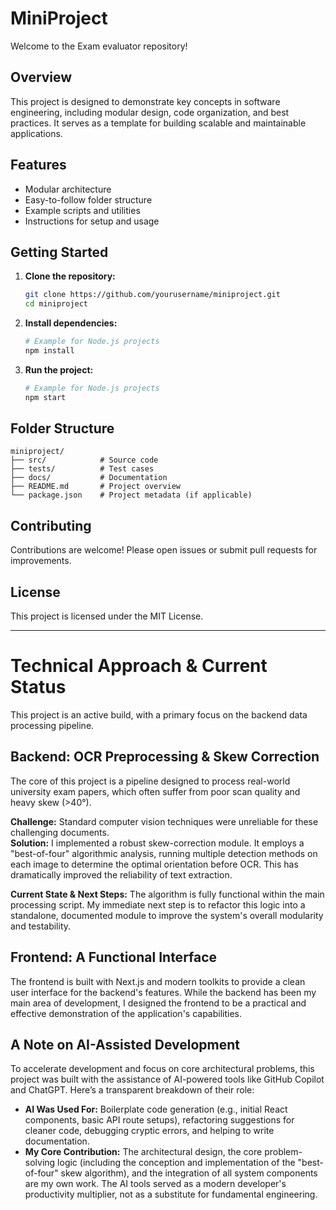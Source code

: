 # MiniProject

Welcome to the Exam evaluator repository!

## Overview

This project is designed to demonstrate key concepts in software engineering, including modular design, code organization, and best practices. It serves as a template for building scalable and maintainable applications.

## Features

- Modular architecture
- Easy-to-follow folder structure
- Example scripts and utilities
- Instructions for setup and usage

## Getting Started

1. **Clone the repository:**
    ```bash
    git clone https://github.com/yourusername/miniproject.git
    cd miniproject
    ```

2. **Install dependencies:**
    ```bash
    # Example for Node.js projects
    npm install
    ```

3. **Run the project:**
    ```bash
    # Example for Node.js projects
    npm start
    ```

## Folder Structure

```
miniproject/
├── src/            # Source code
├── tests/          # Test cases
├── docs/           # Documentation
├── README.md       # Project overview
└── package.json    # Project metadata (if applicable)
```

## Contributing

Contributions are welcome! Please open issues or submit pull requests for improvements.

## License

This project is licensed under the MIT License.

---


# Technical Approach & Current Status

This project is an active build, with a primary focus on the backend data processing pipeline.

## Backend: OCR Preprocessing & Skew Correction

The core of this project is a pipeline designed to process real-world university exam papers, which often suffer from poor scan quality and heavy skew (>40°).

**Challenge:** Standard computer vision techniques were unreliable for these challenging documents.  
**Solution:** I implemented a robust skew-correction module. It employs a "best-of-four" algorithmic analysis, running multiple detection methods on each image to determine the optimal orientation before OCR. This has dramatically improved the reliability of text extraction.

**Current State & Next Steps:** The algorithm is fully functional within the main processing script. My immediate next step is to refactor this logic into a standalone, documented module to improve the system's overall modularity and testability.

## Frontend: A Functional Interface

The frontend is built with Next.js and modern toolkits to provide a clean user interface for the backend's features. While the backend has been my main area of development, I designed the frontend to be a practical and effective demonstration of the application's capabilities.

## A Note on AI-Assisted Development

To accelerate development and focus on core architectural problems, this project was built with the assistance of AI-powered tools like GitHub Copilot and ChatGPT. Here’s a transparent breakdown of their role:

- **AI Was Used For:** Boilerplate code generation (e.g., initial React components, basic API route setups), refactoring suggestions for cleaner code, debugging cryptic errors, and helping to write documentation.
- **My Core Contribution:** The architectural design, the core problem-solving logic (including the conception and implementation of the "best-of-four" skew algorithm), and the integration of all system components are my own work. The AI tools served as a modern developer's productivity multiplier, not as a substitute for fundamental engineering.